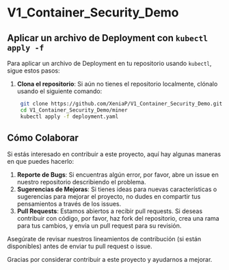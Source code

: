 # V1_Container_Security_Demo

## Aplicar un archivo de Deployment con `kubectl apply -f`

Para aplicar un archivo de Deployment en tu repositorio usando `kubectl`, sigue estos pasos:

1. **Clona el repositorio**: Si aún no tienes el repositorio localmente, clónalo usando el siguiente comando:
   ```bash
    git clone https://github.com/XeniaP/V1_Container_Security_Demo.git
    cd V1_Container_Security_Demo/miner
    kubectl apply -f deployment.yaml

## Cómo Colaborar

Si estás interesado en contribuir a este proyecto, aquí hay algunas maneras en que puedes hacerlo:

1. **Reporte de Bugs**: Si encuentras algún error, por favor, abre un issue en nuestro repositorio describiendo el problema.
2. **Sugerencias de Mejoras**: Si tienes ideas para nuevas características o sugerencias para mejorar el proyecto, no dudes en compartir tus pensamientos a través de los issues.
3. **Pull Requests**: Estamos abiertos a recibir pull requests. Si deseas contribuir con código, por favor, haz fork del repositorio, crea una rama para tus cambios, y envía un pull request para su revisión.

Asegúrate de revisar nuestros lineamientos de contribución (si están disponibles) antes de enviar tu pull request o issue.

Gracias por considerar contribuir a este proyecto y ayudarnos a mejorar.